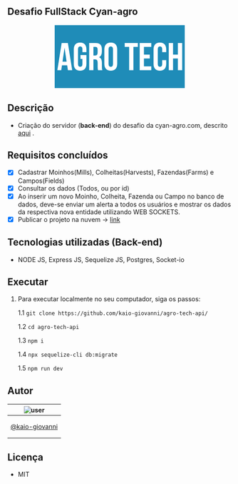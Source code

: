 ## Desafio FullStack Cyan-agro
<p align="center">
          <img src="public/assets/logo.jpeg" >
</p>

## Descrição
- Criação do servidor (__back-end__) do desafio da cyan-agro.com, descrito [aqui](https://bitbucket.org/modclima/challenge/src/master/) .

## Requisitos concluídos
- [x] Cadastrar Moinhos(Mills), Colheitas(Harvests), Fazendas(Farms) e Campos(Fields)
- [x] Consultar os dados (Todos, ou por id)
- [x] Ao inserir um novo Moinho, Colheita, Fazenda ou Campo no banco de dados, deve-se enviar um alerta a todos os usuários e mostrar os dados da respectiva nova entidade utilizando WEB SOCKETS.
- [x] Publicar o projeto na nuvem -> [link](https://agro-tech-api.herokuapp.com)

## Tecnologias utilizadas (__Back-end__)
- NODE JS, Express JS, Sequelize JS, Postgres, Socket-io

## Executar
1. Para executar localmente no seu computador, siga os passos:

    1.1 `git clone https://github.com/kaio-giovanni/agro-tech-api/`

    1.2 `cd agro-tech-api`

    1.3 `npm i`

    1.4 `npx sequelize-cli db:migrate`

    1.5 `npm run dev`


## Autor

| ![user](https://avatars1.githubusercontent.com/u/64810260?v=4&s=150) |
| ----------------------------- |
| <p align="center"> <a href="https://github.com/kaio-giovanni"> @kaio-giovanni </a> </p>|

## Licença
- MIT
